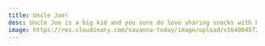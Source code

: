 ```yaml
---
title: Uncle Joe!
desc: Uncle Joe is a big kid and you sure do love sharing snacks with him!
image: https://res.cloudinary.com/savanna-today/image/upload/v1640045723/B15DE6F4-353A-4336-8826-A27EFCBCF6E8_ko9ln4.jpg
---
```


